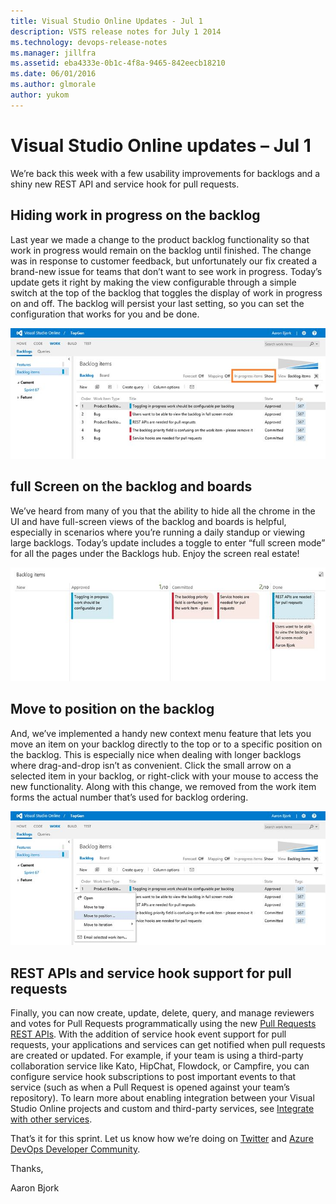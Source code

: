 ```yaml
---
title: Visual Studio Online Updates - Jul 1
description: VSTS release notes for July 1 2014
ms.technology: devops-release-notes
ms.manager: jillfra
ms.assetid: eba4333e-0b1c-4f8a-9465-842eecb18210
ms.date: 06/01/2016
ms.author: glmorale
author: yukom
---
```


# Visual Studio Online updates – Jul 1

We’re back this week with a few usability improvements for backlogs and a shiny new REST API and service hook for pull requests.

## Hiding work in progress on the backlog

Last year we made a change to the product backlog functionality so that work in progress would remain on the backlog until finished. The change was in response to customer feedback, but unfortunately our fix created a brand-new issue for teams that don’t want to see work in progress. Today’s update gets it right by making the view configurable through a simple switch at the top of the backlog that toggles the display of work in progress on and off. The backlog will persist your last setting, so you can set the configuration that works for you and be done.

![Hiding work in progress on the backlog](media/7_1_01.png)

## full Screen on the backlog and boards

We’ve heard from many of you that the ability to hide all the chrome in the UI and have full-screen views of the backlog and boards is helpful, especially in scenarios where you’re running a daily standup or viewing large backlogs. Today’s update includes a toggle to enter “full screen mode” for all the pages under the Backlogs hub. Enjoy the screen real estate!

![Full screen view on the backlog](media/7_1_02.png)

## Move to position on the backlog

And, we’ve implemented a handy new context menu feature that lets you move an item on your backlog directly to the top or to a specific position on the backlog. This is especially nice when dealing with longer backlogs where drag-and-drop isn’t as convenient. Click the small arrow on a selected item in your backlog, or right-click with your mouse to access the new functionality. Along with this change, we removed from the work item forms the actual number that’s used for backlog ordering.

![Move to position on the backlog](media/7_1_03.png)

## REST APIs and service hook support for pull requests

Finally, you can now create, update, delete, query, and manage reviewers and votes for Pull Requests programmatically using the new [Pull Requests REST APIs](/azure/devops/integrate/). With the addition of service hook event support for pull requests, your applications and services can get notified when pull requests are created or updated. For example, if your team is using a third-party collaboration service like Kato, HipChat, Flowdock, or Campfire, you can configure service hook subscriptions to post important events to that service (such as when a Pull Request is opened against your team’s repository). To learn more about enabling integration between your Visual Studio Online projects and custom and third-party services, see [Integrate with other services](/azure/devops/service-hooks/index?view=azure-devops).

That’s it for this sprint. Let us know how we’re doing on [Twitter](https://twitter.com/VisualStudio) and [Azure DevOps Developer Community](https://developercommunity.visualstudio.com/spaces/21/index.html).

Thanks,

Aaron Bjork
